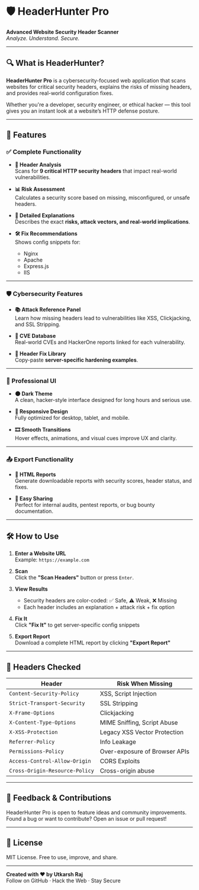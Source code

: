 # 🛡️ HeaderHunter Pro

**Advanced Website Security Header Scanner**  
*Analyze. Understand. Secure.*

---

## 🔍 What is HeaderHunter?

**HeaderHunter Pro** is a cybersecurity-focused web application that scans websites for critical security headers, explains the risks of missing headers, and provides real-world configuration fixes.

Whether you're a developer, security engineer, or ethical hacker — this tool gives you an instant look at a website’s HTTP defense posture.

---

## 🚀 Features

### ✅ Complete Functionality

- **🔎 Header Analysis**  
  Scans for **9 critical HTTP security headers** that impact real-world vulnerabilities.

- **📊 Risk Assessment**  
  Calculates a security score based on missing, misconfigured, or unsafe headers.

- **🧠 Detailed Explanations**  
  Describes the exact **risks, attack vectors, and real-world implications**.

- **🛠️ Fix Recommendations**  
  Shows config snippets for:
  - Nginx  
  - Apache  
  - Express.js  
  - IIS

---

### 🛡️ Cybersecurity Features

- **📚 Attack Reference Panel**  
  Learn how missing headers lead to vulnerabilities like XSS, Clickjacking, and SSL Stripping.

- **📖 CVE Database**  
  Real-world CVEs and HackerOne reports linked for each vulnerability.

- **🔧 Header Fix Library**  
  Copy-paste **server-specific hardening examples**.

---

### 🎨 Professional UI

- **🌑 Dark Theme**  
  A clean, hacker-style interface designed for long hours and serious use.

- **📱 Responsive Design**  
  Fully optimized for desktop, tablet, and mobile.

- **🎞️ Smooth Transitions**  
  Hover effects, animations, and visual cues improve UX and clarity.

---

### 📤 Export Functionality

- **🧾 HTML Reports**  
  Generate downloadable reports with security scores, header status, and fixes.

- **🔗 Easy Sharing**  
  Perfect for internal audits, pentest reports, or bug bounty documentation.

---

## 🛠️ How to Use

1. **Enter a Website URL**  
   Example: `https://example.com`

2. **Scan**  
   Click the **"Scan Headers"** button or press `Enter`.

3. **View Results**  
   - Security headers are color-coded: ✅ Safe, ⚠️ Weak, ❌ Missing  
   - Each header includes an explanation + attack risk + fix option

4. **Fix It**  
   Click **"Fix It"** to get server-specific config snippets

5. **Export Report**  
   Download a complete HTML report by clicking **"Export Report"**

---

## 🧠 Headers Checked

| Header                     | Risk When Missing                 |
|----------------------------|-----------------------------------|
| `Content-Security-Policy` | XSS, Script Injection             |
| `Strict-Transport-Security` | SSL Stripping                    |
| `X-Frame-Options`          | Clickjacking                      |
| `X-Content-Type-Options`   | MIME Sniffing, Script Abuse       |
| `X-XSS-Protection`         | Legacy XSS Vector Protection      |
| `Referrer-Policy`          | Info Leakage                      |
| `Permissions-Policy`       | Over-exposure of Browser APIs     |
| `Access-Control-Allow-Origin` | CORS Exploits                  |
| `Cross-Origin-Resource-Policy` | Cross-origin abuse           |

---

## 💬 Feedback & Contributions

HeaderHunter Pro is open to feature ideas and community improvements.  
Found a bug or want to contribute? Open an issue or pull request!

---

## 📄 License

MIT License. Free to use, improve, and share.

---

**Created with ❤️ by Utkarsh Raj**  
Follow on GitHub · Hack the Web · Stay Secure  
